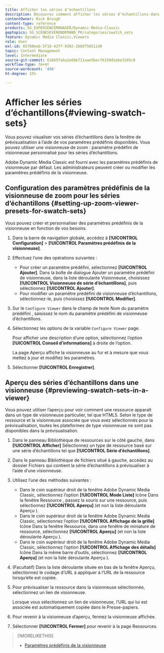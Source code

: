 ```yaml
---
title: Afficher les séries d’échantillons
description: Découvrez comment afficher les séries d’échantillons dans Adobe Dynamic Media Classic.
contentOwner: Rick Brough
content-type: reference
products: SG_EXPERIENCEMANAGER/Dynamic-Media-Classic
geptopics: SG_SCENESEVENONDEMAND_PK/categories/swatch_sets
feature: Dynamic Media Classic,Viewers
role: User
exl-id: 05769eeb-5f1b-42ff-9392-2669f5051140
topic: Content Management
level: Intermediate
source-git-commit: 61665faba1e6bb711aae5becf0150d1ebe3105c0
workflow-type: tm+mt
source-wordcount: '456'
ht-degree: 15%

---
```


# Afficher les séries d’échantillons{#viewing-swatch-sets}

Vous pouvez visualiser vos séries d’échantillons dans la fenêtre de prévisualisation à l’aide de vos paramètres prédéfinis disponibles. Vous pouvez utiliser une visionneuse de zoom : paramètre prédéfini de visionneuse personnalisé pour les séries d’échantillons.

Adobe Dynamic Media Classic est fourni avec les paramètres prédéfinis de visionneuse par défaut. Les administrateurs peuvent créer ou modifier les paramètres prédéfinis de la visionneuse.

## Configuration des paramètres prédéfinis de la visionneuse de zoom pour les séries d’échantillons {#setting-up-zoom-viewer-presets-for-swatch-sets}

Vous pouvez créer et personnaliser des paramètres prédéfinis de la visionneuse en fonction de vos besoins.

1. Dans la barre de navigation globale, accédez à **[!UICONTROL Configuration]** > **[!UICONTROL Paramètres prédéfinis de la visionneuse]**.
1. Effectuez l’une des opérations suivantes :

   * Pour créer un paramètre prédéfini, sélectionnez **[!UICONTROL Ajouter]**. Dans la boîte de dialogue Ajouter un paramètre prédéfini de visionneuse, dans la liste déroulante Visionneuse, choisissez **[!UICONTROL Visionneuse de série d’échantillons]**, puis sélectionnez **[!UICONTROL Ajouter]**.
   * Pour modifier un paramètre prédéfini de visionneuse d’échantillons, sélectionnez-le, puis choisissez **[!UICONTROL Modifier]**.

1. Sur le `Configure Viewer` dans le champ de texte Nom du paramètre prédéfini , saisissez le nom du paramètre prédéfini de visionneuse d’échantillons.
1. Sélectionnez les options de la variable `Configure Viewer` page.

   Pour afficher une description d’une option, sélectionnez l’option **[!UICONTROL Conseil d’informations]** à droite de l’option.

   La page Aperçu affiche la visionneuse au fur et à mesure que vous mettez à jour et modifiez les paramètres.

1. Sélectionner **[!UICONTROL Enregistrer]**.

## Aperçu des séries d’échantillons dans une visionneuse {#previewing-swatch-sets-in-a-viewer}

Vous pouvez utiliser l’aperçu pour voir comment une ressource apparaît dans un type de visionneuse particulier, tel que HTML5. Selon le type de ressource et la visionneuse associée que vous avez sélectionnés pour la prévisualisation, toutes les plateformes de type visionneuse ne sont pas disponibles dans la prévisualisation.

1. Dans le panneau Bibliothèque de ressources sur le côté gauche, dans **[!UICONTROL Afficher]** Sélectionnez un type de ressource basé sur une série d’échantillons tel que **[!UICONTROL Série d’échantillons]**.
1. Dans le panneau Bibliothèque de fichiers situé à gauche, accédez au dossier Fichiers qui contient la série d’échantillons à prévisualiser à l’aide d’une visionneuse.
1. Utilisez l’une des méthodes suivantes :

   * Dans le coin supérieur droit de la fenêtre Adobe Dynamic Media Classic, sélectionnez l’option **[!UICONTROL Mode Liste]** Icône Dans la fenêtre Ressource , passez la souris sur une ressource, puis sélectionnez **[!UICONTROL Aperçu]** (et non la liste déroulante Aperçu ).
   * Dans le coin supérieur droit de la fenêtre Adobe Dynamic Media Classic, sélectionnez l’option **[!UICONTROL Affichage de la grille]** Icône Dans la fenêtre Ressource, dans une fenêtre de miniature de ressource, sélectionnez **[!UICONTROL Aperçu]** (et non la liste déroulante Aperçu ).
   * Dans le coin supérieur droit de la fenêtre Adobe Dynamic Media Classic, sélectionnez l’option **[!UICONTROL Affichage des détails]** Icône Dans la même barre d’outils, sélectionnez **[!UICONTROL Aperçu]** (et non la liste déroulante Aperçu ).

1. (Facultatif) Dans la liste déroulante située en bas de la fenêtre Aperçu, sélectionnez le codage d’URL à appliquer à l’URL de la ressource lorsqu’elle est copiée.
1. Pour prévisualiser la ressource dans la visionneuse sélectionnée, sélectionnez un lien de visionneuse.

   Lorsque vous sélectionnez un lien de visionneuse, l’URL qui lui est associée est automatiquement copiée dans le Presse-papiers.

1. Pour revenir à la visionneuse d’aperçu, fermez la visionneuse affichée.
1. Sélectionner **[!UICONTROL Fermer]** pour revenir à la page Ressources.

>[!MORELIKETHIS]
>
>* [Paramètres prédéfinis de la visionneuse](application-setup.md#viewer_presets)
